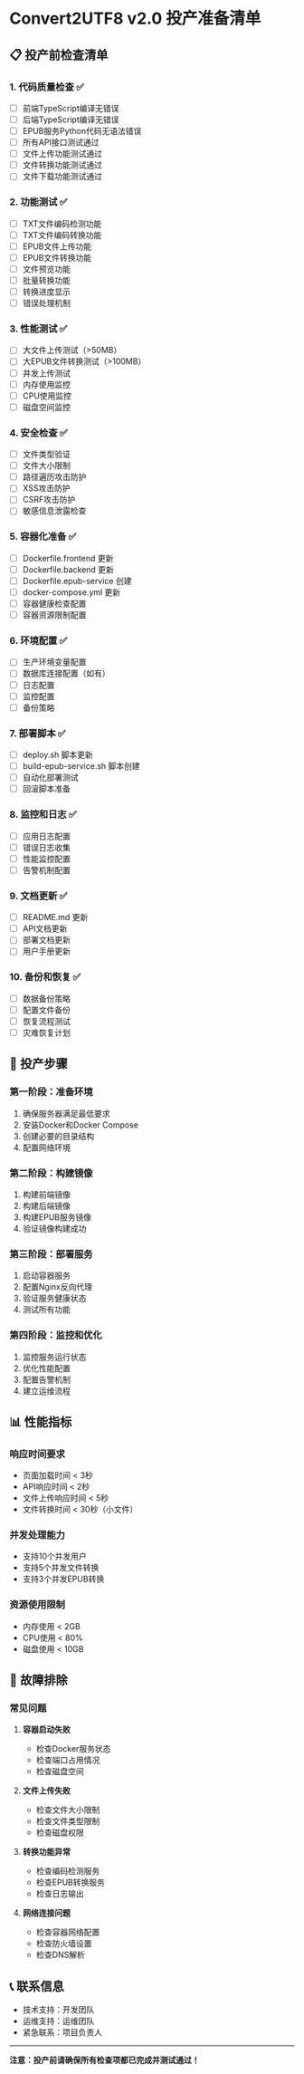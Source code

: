# Convert2UTF8 v2.0 投产准备清单

## 📋 投产前检查清单

### 1. 代码质量检查 ✅
- [ ] 前端TypeScript编译无错误
- [ ] 后端TypeScript编译无错误
- [ ] EPUB服务Python代码无语法错误
- [ ] 所有API接口测试通过
- [ ] 文件上传功能测试通过
- [ ] 文件转换功能测试通过
- [ ] 文件下载功能测试通过

### 2. 功能测试 ✅
- [ ] TXT文件编码检测功能
- [ ] TXT文件编码转换功能
- [ ] EPUB文件上传功能
- [ ] EPUB文件转换功能
- [ ] 文件预览功能
- [ ] 批量转换功能
- [ ] 转换进度显示
- [ ] 错误处理机制

### 3. 性能测试 ✅
- [ ] 大文件上传测试（>50MB）
- [ ] 大EPUB文件转换测试（>100MB）
- [ ] 并发上传测试
- [ ] 内存使用监控
- [ ] CPU使用监控
- [ ] 磁盘空间监控

### 4. 安全检查 ✅
- [ ] 文件类型验证
- [ ] 文件大小限制
- [ ] 路径遍历攻击防护
- [ ] XSS攻击防护
- [ ] CSRF攻击防护
- [ ] 敏感信息泄露检查

### 5. 容器化准备 ✅
- [ ] Dockerfile.frontend 更新
- [ ] Dockerfile.backend 更新
- [ ] Dockerfile.epub-service 创建
- [ ] docker-compose.yml 更新
- [ ] 容器健康检查配置
- [ ] 容器资源限制配置

### 6. 环境配置 ✅
- [ ] 生产环境变量配置
- [ ] 数据库连接配置（如有）
- [ ] 日志配置
- [ ] 监控配置
- [ ] 备份策略

### 7. 部署脚本 ✅
- [ ] deploy.sh 脚本更新
- [ ] build-epub-service.sh 脚本创建
- [ ] 自动化部署测试
- [ ] 回滚脚本准备

### 8. 监控和日志 ✅
- [ ] 应用日志配置
- [ ] 错误日志收集
- [ ] 性能监控配置
- [ ] 告警机制配置

### 9. 文档更新 ✅
- [ ] README.md 更新
- [ ] API文档更新
- [ ] 部署文档更新
- [ ] 用户手册更新

### 10. 备份和恢复 ✅
- [ ] 数据备份策略
- [ ] 配置文件备份
- [ ] 恢复流程测试
- [ ] 灾难恢复计划

## 🚀 投产步骤

### 第一阶段：准备环境
1. 确保服务器满足最低要求
2. 安装Docker和Docker Compose
3. 创建必要的目录结构
4. 配置网络环境

### 第二阶段：构建镜像
1. 构建前端镜像
2. 构建后端镜像
3. 构建EPUB服务镜像
4. 验证镜像构建成功

### 第三阶段：部署服务
1. 启动容器服务
2. 配置Nginx反向代理
3. 验证服务健康状态
4. 测试所有功能

### 第四阶段：监控和优化
1. 监控服务运行状态
2. 优化性能配置
3. 配置告警机制
4. 建立运维流程

## 📊 性能指标

### 响应时间要求
- 页面加载时间 < 3秒
- API响应时间 < 2秒
- 文件上传响应时间 < 5秒
- 文件转换时间 < 30秒（小文件）

### 并发处理能力
- 支持10个并发用户
- 支持5个并发文件转换
- 支持3个并发EPUB转换

### 资源使用限制
- 内存使用 < 2GB
- CPU使用 < 80%
- 磁盘使用 < 10GB

## 🔧 故障排除

### 常见问题
1. **容器启动失败**
   - 检查Docker服务状态
   - 检查端口占用情况
   - 检查磁盘空间

2. **文件上传失败**
   - 检查文件大小限制
   - 检查文件类型限制
   - 检查磁盘权限

3. **转换功能异常**
   - 检查编码检测服务
   - 检查EPUB转换服务
   - 检查日志输出

4. **网络连接问题**
   - 检查容器网络配置
   - 检查防火墙设置
   - 检查DNS解析

## 📞 联系信息

- 技术支持：开发团队
- 运维支持：运维团队
- 紧急联系：项目负责人

---

**注意：投产前请确保所有检查项都已完成并测试通过！**
